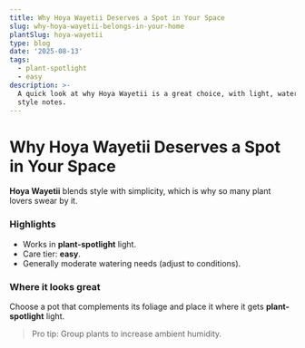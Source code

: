 ```yaml
---
title: Why Hoya Wayetii Deserves a Spot in Your Space
slug: why-hoya-wayetii-belongs-in-your-home
plantSlug: hoya-wayetii
type: blog
date: '2025-08-13'
tags:
  - plant-spotlight
  - easy
description: >-
  A quick look at why Hoya Wayetii is a great choice, with light, watering, and
  style notes.
---
```

# Why Hoya Wayetii Deserves a Spot in Your Space

**Hoya Wayetii** blends style with simplicity, which is why so many plant lovers swear by it.

### Highlights
- Works in **plant-spotlight** light.
- Care tier: **easy**.
- Generally moderate watering needs (adjust to conditions).

### Where it looks great
Choose a pot that complements its foliage and place it where it gets **plant-spotlight** light.
  
> Pro tip: Group plants to increase ambient humidity.
